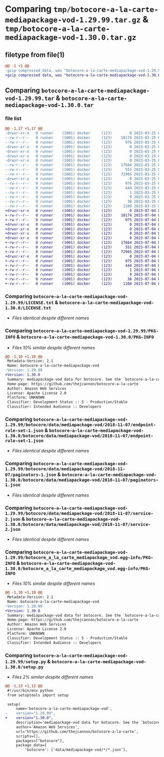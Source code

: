 # Comparing `tmp/botocore-a-la-carte-mediapackage-vod-1.29.99.tar.gz` & `tmp/botocore-a-la-carte-mediapackage-vod-1.30.0.tar.gz`

## filetype from file(1)

```diff
@@ -1 +1 @@
-gzip compressed data, was "botocore-a-la-carte-mediapackage-vod-1.29.99.tar", last modified: Sat Mar 25 01:23:01 2023, max compression
+gzip compressed data, was "botocore-a-la-carte-mediapackage-vod-1.30.0.tar", last modified: Tue Jul  4 01:44:52 2023, max compression
```

## Comparing `botocore-a-la-carte-mediapackage-vod-1.29.99.tar` & `botocore-a-la-carte-mediapackage-vod-1.30.0.tar`

### file list

```diff
@@ -1,17 +1,17 @@
-drwxr-xr-x   0 runner    (1001) docker     (123)        0 2023-03-25 01:23:01.168651 botocore-a-la-carte-mediapackage-vod-1.29.99/
--rw-r--r--   0 runner    (1001) docker     (123)    10174 2023-03-25 01:23:00.000000 botocore-a-la-carte-mediapackage-vod-1.29.99/LICENSE.txt
--rw-r--r--   0 runner    (1001) docker     (123)      976 2023-03-25 01:23:01.168651 botocore-a-la-carte-mediapackage-vod-1.29.99/PKG-INFO
-drwxr-xr-x   0 runner    (1001) docker     (123)        0 2023-03-25 01:23:01.164651 botocore-a-la-carte-mediapackage-vod-1.29.99/botocore/
-drwxr-xr-x   0 runner    (1001) docker     (123)        0 2023-03-25 01:23:01.164651 botocore-a-la-carte-mediapackage-vod-1.29.99/botocore/data/
-drwxr-xr-x   0 runner    (1001) docker     (123)        0 2023-03-25 01:23:01.164651 botocore-a-la-carte-mediapackage-vod-1.29.99/botocore/data/mediapackage-vod/
-drwxr-xr-x   0 runner    (1001) docker     (123)        0 2023-03-25 01:23:01.164651 botocore-a-la-carte-mediapackage-vod-1.29.99/botocore/data/mediapackage-vod/2018-11-07/
--rw-r--r--   0 runner    (1001) docker     (123)    17664 2023-03-25 01:22:12.000000 botocore-a-la-carte-mediapackage-vod-1.29.99/botocore/data/mediapackage-vod/2018-11-07/endpoint-rule-set-1.json
--rw-r--r--   0 runner    (1001) docker     (123)      551 2023-03-25 01:22:12.000000 botocore-a-la-carte-mediapackage-vod-1.29.99/botocore/data/mediapackage-vod/2018-11-07/paginators-1.json
--rw-r--r--   0 runner    (1001) docker     (123)    72965 2023-03-25 01:22:12.000000 botocore-a-la-carte-mediapackage-vod-1.29.99/botocore/data/mediapackage-vod/2018-11-07/service-2.json
-drwxr-xr-x   0 runner    (1001) docker     (123)        0 2023-03-25 01:23:01.168651 botocore-a-la-carte-mediapackage-vod-1.29.99/botocore_a_la_carte_mediapackage_vod.egg-info/
--rw-r--r--   0 runner    (1001) docker     (123)      976 2023-03-25 01:23:01.000000 botocore-a-la-carte-mediapackage-vod-1.29.99/botocore_a_la_carte_mediapackage_vod.egg-info/PKG-INFO
--rw-r--r--   0 runner    (1001) docker     (123)      444 2023-03-25 01:23:01.000000 botocore-a-la-carte-mediapackage-vod-1.29.99/botocore_a_la_carte_mediapackage_vod.egg-info/SOURCES.txt
--rw-r--r--   0 runner    (1001) docker     (123)        1 2023-03-25 01:23:01.000000 botocore-a-la-carte-mediapackage-vod-1.29.99/botocore_a_la_carte_mediapackage_vod.egg-info/dependency_links.txt
--rw-r--r--   0 runner    (1001) docker     (123)        9 2023-03-25 01:23:01.000000 botocore-a-la-carte-mediapackage-vod-1.29.99/botocore_a_la_carte_mediapackage_vod.egg-info/top_level.txt
--rw-r--r--   0 runner    (1001) docker     (123)       38 2023-03-25 01:23:01.168651 botocore-a-la-carte-mediapackage-vod-1.29.99/setup.cfg
--rw-r--r--   0 runner    (1001) docker     (123)     1169 2023-03-25 01:23:00.000000 botocore-a-la-carte-mediapackage-vod-1.29.99/setup.py
+drwxr-xr-x   0 runner    (1001) docker     (123)        0 2023-07-04 01:44:52.382758 botocore-a-la-carte-mediapackage-vod-1.30.0/
+-rw-r--r--   0 runner    (1001) docker     (123)    10174 2023-07-04 01:44:52.000000 botocore-a-la-carte-mediapackage-vod-1.30.0/LICENSE.txt
+-rw-r--r--   0 runner    (1001) docker     (123)      975 2023-07-04 01:44:52.382758 botocore-a-la-carte-mediapackage-vod-1.30.0/PKG-INFO
+drwxr-xr-x   0 runner    (1001) docker     (123)        0 2023-07-04 01:44:52.378758 botocore-a-la-carte-mediapackage-vod-1.30.0/botocore/
+drwxr-xr-x   0 runner    (1001) docker     (123)        0 2023-07-04 01:44:52.378758 botocore-a-la-carte-mediapackage-vod-1.30.0/botocore/data/
+drwxr-xr-x   0 runner    (1001) docker     (123)        0 2023-07-04 01:44:52.378758 botocore-a-la-carte-mediapackage-vod-1.30.0/botocore/data/mediapackage-vod/
+drwxr-xr-x   0 runner    (1001) docker     (123)        0 2023-07-04 01:44:52.382758 botocore-a-la-carte-mediapackage-vod-1.30.0/botocore/data/mediapackage-vod/2018-11-07/
+-rw-r--r--   0 runner    (1001) docker     (123)    17664 2023-07-04 01:44:02.000000 botocore-a-la-carte-mediapackage-vod-1.30.0/botocore/data/mediapackage-vod/2018-11-07/endpoint-rule-set-1.json
+-rw-r--r--   0 runner    (1001) docker     (123)      551 2023-07-04 01:44:02.000000 botocore-a-la-carte-mediapackage-vod-1.30.0/botocore/data/mediapackage-vod/2018-11-07/paginators-1.json
+-rw-r--r--   0 runner    (1001) docker     (123)    72965 2023-07-04 01:44:02.000000 botocore-a-la-carte-mediapackage-vod-1.30.0/botocore/data/mediapackage-vod/2018-11-07/service-2.json
+drwxr-xr-x   0 runner    (1001) docker     (123)        0 2023-07-04 01:44:52.382758 botocore-a-la-carte-mediapackage-vod-1.30.0/botocore_a_la_carte_mediapackage_vod.egg-info/
+-rw-r--r--   0 runner    (1001) docker     (123)      975 2023-07-04 01:44:52.000000 botocore-a-la-carte-mediapackage-vod-1.30.0/botocore_a_la_carte_mediapackage_vod.egg-info/PKG-INFO
+-rw-r--r--   0 runner    (1001) docker     (123)      444 2023-07-04 01:44:52.000000 botocore-a-la-carte-mediapackage-vod-1.30.0/botocore_a_la_carte_mediapackage_vod.egg-info/SOURCES.txt
+-rw-r--r--   0 runner    (1001) docker     (123)        1 2023-07-04 01:44:52.000000 botocore-a-la-carte-mediapackage-vod-1.30.0/botocore_a_la_carte_mediapackage_vod.egg-info/dependency_links.txt
+-rw-r--r--   0 runner    (1001) docker     (123)        9 2023-07-04 01:44:52.000000 botocore-a-la-carte-mediapackage-vod-1.30.0/botocore_a_la_carte_mediapackage_vod.egg-info/top_level.txt
+-rw-r--r--   0 runner    (1001) docker     (123)       38 2023-07-04 01:44:52.382758 botocore-a-la-carte-mediapackage-vod-1.30.0/setup.cfg
+-rw-r--r--   0 runner    (1001) docker     (123)     1168 2023-07-04 01:44:52.000000 botocore-a-la-carte-mediapackage-vod-1.30.0/setup.py
```

### Comparing `botocore-a-la-carte-mediapackage-vod-1.29.99/LICENSE.txt` & `botocore-a-la-carte-mediapackage-vod-1.30.0/LICENSE.txt`

 * *Files identical despite different names*

### Comparing `botocore-a-la-carte-mediapackage-vod-1.29.99/PKG-INFO` & `botocore-a-la-carte-mediapackage-vod-1.30.0/PKG-INFO`

 * *Files 10% similar despite different names*

```diff
@@ -1,10 +1,10 @@
 Metadata-Version: 2.1
 Name: botocore-a-la-carte-mediapackage-vod
-Version: 1.29.99
+Version: 1.30.0
 Summary: mediapackage-vod data for botocore. See the `botocore-a-la-carte` package for more info.
 Home-page: https://github.com/thejcannon/botocore-a-la-carte
 Author: Amazon Web Services
 License: Apache License 2.0
 Platform: UNKNOWN
 Classifier: Development Status :: 5 - Production/Stable
 Classifier: Intended Audience :: Developers
```

### Comparing `botocore-a-la-carte-mediapackage-vod-1.29.99/botocore/data/mediapackage-vod/2018-11-07/endpoint-rule-set-1.json` & `botocore-a-la-carte-mediapackage-vod-1.30.0/botocore/data/mediapackage-vod/2018-11-07/endpoint-rule-set-1.json`

 * *Files identical despite different names*

### Comparing `botocore-a-la-carte-mediapackage-vod-1.29.99/botocore/data/mediapackage-vod/2018-11-07/paginators-1.json` & `botocore-a-la-carte-mediapackage-vod-1.30.0/botocore/data/mediapackage-vod/2018-11-07/paginators-1.json`

 * *Files identical despite different names*

### Comparing `botocore-a-la-carte-mediapackage-vod-1.29.99/botocore/data/mediapackage-vod/2018-11-07/service-2.json` & `botocore-a-la-carte-mediapackage-vod-1.30.0/botocore/data/mediapackage-vod/2018-11-07/service-2.json`

 * *Files identical despite different names*

### Comparing `botocore-a-la-carte-mediapackage-vod-1.29.99/botocore_a_la_carte_mediapackage_vod.egg-info/PKG-INFO` & `botocore-a-la-carte-mediapackage-vod-1.30.0/botocore_a_la_carte_mediapackage_vod.egg-info/PKG-INFO`

 * *Files 10% similar despite different names*

```diff
@@ -1,10 +1,10 @@
 Metadata-Version: 2.1
 Name: botocore-a-la-carte-mediapackage-vod
-Version: 1.29.99
+Version: 1.30.0
 Summary: mediapackage-vod data for botocore. See the `botocore-a-la-carte` package for more info.
 Home-page: https://github.com/thejcannon/botocore-a-la-carte
 Author: Amazon Web Services
 License: Apache License 2.0
 Platform: UNKNOWN
 Classifier: Development Status :: 5 - Production/Stable
 Classifier: Intended Audience :: Developers
```

### Comparing `botocore-a-la-carte-mediapackage-vod-1.29.99/setup.py` & `botocore-a-la-carte-mediapackage-vod-1.30.0/setup.py`

 * *Files 2% similar despite different names*

```diff
@@ -1,13 +1,13 @@
 #!/usr/bin/env python
 from setuptools import setup
 
 setup(
     name='botocore-a-la-carte-mediapackage-vod',
-    version="1.29.99",
+    version="1.30.0",
     description='mediapackage-vod data for botocore. See the `botocore-a-la-carte` package for more info.',
     author='Amazon Web Services',
     url='https://github.com/thejcannon/botocore-a-la-carte',
     scripts=[],
     packages=["botocore"],
     package_data={
         'botocore': ['data/mediapackage-vod/*/*.json'],
```

